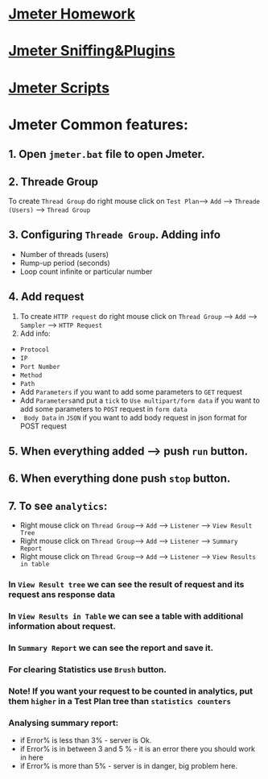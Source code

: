 # [Jmeter Homework](https://github.com/MariaDash/Jmeter/blob/main/Jmeter_homework.md)
# [Jmeter Sniffing&Plugins](https://github.com/MariaDash/Jmeter/blob/main/Jmeter_sniffing&plugins.md)
# [Jmeter Scripts]()
# Jmeter Common features:
## 1. Open `jmeter.bat` file to open Jmeter.
## 2. Threade Group
To create `Thread Group` do right mouse click on `Test Plan`--> `Add` --> `Threade (Users)` --> `Thread Group`
## 3. Configuring `Threade Group`. Adding info
+ Number of threads (users)
+ Rump-up period (seconds)
+ Loop count infinite or particular number
## 4. Add request
1. To create `HTTP request` do right mouse click on `Thread Group` --> `Add` --> `Sampler` --> `HTTP Request`
2. Add info:
+ `Protocol`
+ `IP`
+ `Port Number`
+ `Method`
+ `Path`
+ Add `Parameters` if you want to add some parameters to `GET` request
+ Add `Parameters`and put a `tick` to `Use multipart/form data` if you want to add some parameters to `POST` request in `form data`
+ ` Body Data` in `JSON` if you want to add body request in json format  for POST request
## 5. When everything added --> push `run` button.
## 6. When everything done push `stop` button.
## 7. To see `analytics`:
+ Right mouse click on `Thread Group`--> `Add` --> `Listener` --> `View Result Tree`
+ Right mouse click on `Thread Group`--> `Add` --> `Listener` --> `Summary Report`
+ Right mouse click on `Thread Group`--> `Add` --> `Listener` --> `View Results in table`
### In `View Result tree` we can see the result of request and its request ans response data
### In `View Results in Table` we can see a table with additional information about request.
### In `Summary Report` we can see the report and save it.
### For clearing Statistics use `Brush` button.
### Note! If you want your request to be counted in analytics, put them `higher` in a Test Plan tree than `statistics counters`
### Analysing summary report:
+ if Error% is less than 3% - server is Ok.
+ if Error% is in between 3 and 5 % - it is an error there you should work in here
+ if Error% is more than 5% - server is in danger, big problem here.
  

